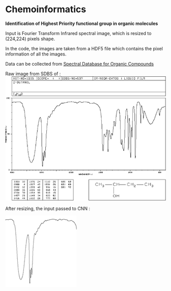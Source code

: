 # Chemoinformatics
 **Identification of Highest Priority functional group in organic molecules**
 
 Input is Fourier Transform Infrared spectral image, which is resized to (224,224) pixels shape.
 
 In the code, the images are taken from a HDF5 file which contains the pixel information of all the images.
 
 Data can be collected from [Spectral Database for Organic Compounds](http://sdbs.db.aist.go.jp/sdbs/cgi-bin/cre_index.cgi)
 
 Raw image from SDBS of  : ![Image of 2-butanol](https://github.com/Vineet-Mehta/Chemoinformatics/blob/master/C4H10O.gif)
 
 
 
 After resizing, the input passed to CNN :
 
 ![Sample image of 2-butanol](https://github.com/Vineet-Mehta/Chemoinformatics/blob/master/sample_input.png)

